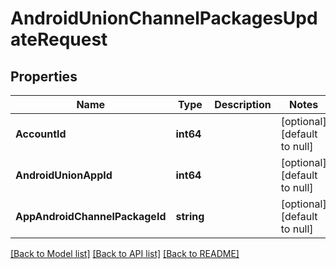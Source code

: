 # AndroidUnionChannelPackagesUpdateRequest

## Properties
Name | Type | Description | Notes
------------ | ------------- | ------------- | -------------
**AccountId** | **int64** |  | [optional] [default to null]
**AndroidUnionAppId** | **int64** |  | [optional] [default to null]
**AppAndroidChannelPackageId** | **string** |  | [optional] [default to null]

[[Back to Model list]](../README.md#documentation-for-models) [[Back to API list]](../README.md#documentation-for-api-endpoints) [[Back to README]](../README.md)


